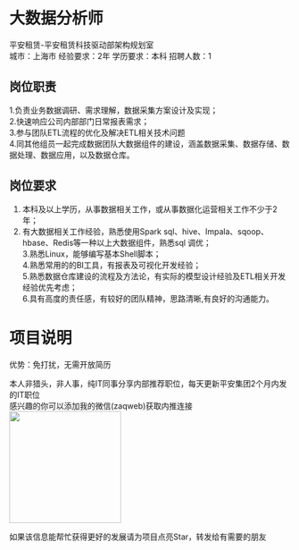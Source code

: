 # 大数据分析师
平安租赁-平安租赁科技驱动部架构规划室  
城市：上海市 经验要求：2年 学历要求：本科  招聘人数：1

## 岗位职责
1.负责业务数据调研、需求理解，数据采集方案设计及实现；   
2.快速响应公司内部部门日常报表需求；   
3.参与团队ETL流程的优化及解决ETL相关技术问题   
4.同其他组员一起完成数据团队大数据组件的建设，涵盖数据采集、数据存储、数据处理、数据应用，以及数据仓库。

## 岗位要求
1. 本科及以上学历，从事数据相关工作，或从事数据化运营相关工作不少于2年；   
2. 有大数据相关工作经验，熟悉使用Spark sql、hive、Impala、sqoop、hbase、Redis等一种以上大数据组件，熟悉sql 调优；   
3.熟悉Linux，能够编写基本Shell脚本；   
4.熟悉常用的的BI工具，有报表及可视化开发经验；   
5.熟悉数据仓库建设的流程及方法论，有实际的模型设计经验及ETL相关开发经验优先考虑；   
6.具有高度的责任感，有较好的团队精神，思路清晰,有良好的沟通能力。

# 项目说明

优势：免打扰，无需开放简历

本人非猎头，非人事，纯IT同事分享内部推荐职位，每天更新平安集团2个月内发的IT职位  
感兴趣的你可以添加我的微信(zaqweb)获取内推连接  
<img src="https://github.com/zaqweb/PA-IT-JOBS/blob/master/WechatICode.jpeg"  height="200" width="200">

如果该信息能帮忙获得更好的发展请为项目点亮Star，转发给有需要的朋友




